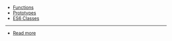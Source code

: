 - [Functions](./functions.md)
- [Prototypes](./prototypes.md)
- [ES6 Classes](./es6.md)
_____
- [Read more](./read_more.md)
